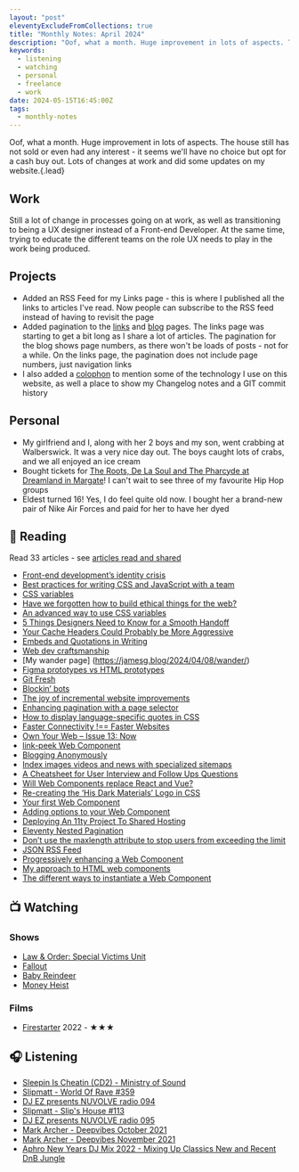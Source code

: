 ```yaml
---
layout: "post"
eleventyExcludeFromCollections: true
title: "Monthly Notes: April 2024"
description: "Oof, what a month. Huge improvement in lots of aspects. The house still has not sold or even had any interest - it seems we'll have no choice but opt for a cash buy out. Lots of changes at work and did some updates on my website."
keywords:
  - listening
  - watching
  - personal
  - freelance
  - work
date: 2024-05-15T16:45:00Z
tags:
  - monthly-notes
---
```

Oof, what a month. Huge improvement in lots of aspects. The house still has not sold or even had any interest - it seems we'll have no choice but opt for a cash buy out. Lots of changes at work and did some updates on my website.{.lead}

## Work
Still a lot of change in processes going on at work, as well as transitioning to being a UX designer instead of a Front-end Developer. At the same time, trying to educate the different teams on the role UX needs to play in the work being produced.

## Projects
- Added an RSS Feed for my Links page - this is where I published all the links to articles I've read. Now people can subscribe to the RSS feed instead of having to revisit the page
- Added pagination to the [links](/links/) and [blog](/blog/) pages. The links page was starting to get a bit long as I share a lot of articles. The pagination for the blog shows page numbers, as there won't be loads of posts - not for a while. On the links page, the pagination does not include page numbers, just navigation links
- I also added a [colophon](/colophon/) to mention some of the technology I use on this website, as well a place to show my Changelog notes and a GIT commit history

## Personal
- My girlfriend and I, along with her 2 boys and my son, went crabbing at Walberswick. It was a very nice day out. The boys caught lots of crabs, and we all enjoyed an ice cream
- Bought tickets for [The Roots, De La Soul and The Pharcyde at Dreamland in Margate](https://www.dreamland.co.uk/event/the-roots/)! I can't wait to see three of my favourite Hip Hop groups
- Eldest turned 16! Yes, I do feel quite old now. I bought her a brand-new pair of Nike Air Forces and paid for her to have her dyed

## 📖 Reading
Read 33 articles - see [articles read and shared](/links/)

- [Front-end development’s identity crisis](https://ellyloel.com/blog/front-end-development-s-identity-crisis/)
- [Best practices for writing CSS and JavaScript with a team](https://gomakethings.com/best-practices-for-writing-css-and-javascript-with-a-team/)
- [CSS variables](https://gomakethings.com/css-variables/)
- [Have we forgotten how to build ethical things for the web?](https://www.nicchan.me/blog/have-we-forgotten-how-to-build-ethical-things-for-the-web/)
- [An advanced way to use CSS variables](https://gomakethings.com/an-advanced-way-to-use-css-variables/)
- [5 Things Designers Need to Know for a Smooth Handoff](https://www.figma.com/blog/5-things-designers-need-to-know-for-a-smooth-handoff/)
- [Your Cache Headers Could Probably be More Aggressive](https://macarthur.me/posts/more-aggressive-cache-headers/)
- [Embeds and Quotations in Writing](https://blog.jim-nielsen.com/2023/embeds-and-quotations/)
- [Web dev craftsmanship](https://gomakethings.com/web-dev-craftsmanship/)
- [My wander page]  (https://jamesg.blog/2024/04/08/wander/)
- [Figma prototypes vs HTML prototypes](https://adamsilver.io/blog/figma-prototypes-vs-html-prototypes/)
- [Git Fresh](https://tylersticka.com/journal/git-fresh/)
- [Blockin’ bots](  https://ethanmarcotte.com/wrote/blockin-bots/)
- [The joy of incremental website improvements](https://jamesg.blog/2024/03/04/incremental-website-improvements-joy/)
- [Enhancing pagination with a page selector](https://coryd.dev/posts/2024/enhancing-pagination-with-a-page-selector/)
- [How to display language-specific quotes in CSS](https://www.stefanjudis.com/today-i-learned/how-to-use-language-dependent-quotes-in-css/)
- [Faster Connectivity !== Faster Websites](https://blog.jim-nielsen.com/2024/faster-bandwidth-and-websites/)
- [Own Your Web – Issue 13: Now](https://buttondown.email/ownyourweb/archive/issue-13/)
- [link-peek Web Component](https://darn.es/link-peek-web-component/)
- [Blogging Anonymously](https://flamedfury.com/posts/blogging-anonymously/)
- [Index images videos and news with specialized sitemaps](https://www.stefanjudis.com/today-i-learned/image-video-news-sitemaps/)
- [A Cheatsheet for User Interview and Follow Ups Questions](https://stephaniewalter.design/blog/a-cheatsheet-for-user-interview-and-follow-ups-questions/)
- [Will Web Components replace React and Vue?](https://gomakethings.com/will-web-components-replace-react-and-vue/)
- [Re-creating the ‘His Dark Materials’ Logo in CSS](https://css-irl.info/recreating-the-his-dark-materials-logo-in-css/)
- [Your first Web Component](https://gomakethings.com/your-first-web-component/)
- [Adding options to your Web Component](https://gomakethings.com/adding-options-to-your-web-component/)
- [Deploying An 11ty Project To Shared Hosting](https://flamedfury.com/posts/deploying-an-11ty-project-to-shared-hosting/)
- [Eleventy Nested Pagination](https://www.codeflood.net/blog/2024/04/17/11ty-nested-pagination/)
- [Don’t use the maxlength attribute to stop users from exceeding the limit](https://adamsilver.io/blog/dont-use-the-maxlength-attribute-to-stop-users-from-exceeding-the-limit/)
- [JSON RSS Feed](https://minutestomidnight.co.uk/blog/json-rss-feed/)
- [Progressively enhancing a Web Component](https://gomakethings.com/progressively-enhancing-a-web-component/)
- [My approach to HTML web components](https://adactio.com/journal/21078)
- [The different ways to instantiate a Web Component](https://gomakethings.com/the-different-ways-to-instantiate-a-web-component/)

## 📺 Watching

### Shows
- [Law & Order: Special Victims Unit](https://www.themoviedb.org/tv/2734-law-order-special-victims-unit "Law & Order: Special Victims Unit")
- [Fallout](https://www.themoviedb.org/tv/106379-fallout "Fallout")
- [Baby Reindeer](https://www.themoviedb.org/tv/241259-baby-reindeer "Baby Reindeer")
- [Money Heist](https://www.themoviedb.org/tv/71446-la-casa-de-papel "Money Heist")

### Films
- [Firestarter](https://www.themoviedb.org/movie/532710-firestarter) 2022 - ★★★

## 🎧 Listening
- [Sleepin Is Cheatin (CD2) - Ministry of Sound](https://www.mixcloud.com/ministryofsound/sleepin-is-cheatin-cd2-ministry-of-sound/)
- [Slipmatt - World Of Rave #359](https://www.mixcloud.com/Slipmatt/slipmatt-world-of-rave-359/ "Slipmatt - World Of Rave #359")
- [DJ EZ presents NUVOLVE radio 094]( https://www.mixcloud.com/djez/nuvolve-094/ "DJ EZ presents NUVOLVE radio 094")
- [Slipmatt - Slip's House #113](https://www.mixcloud.com/Slipmatt/slipmatt-slips-house-113/ "Slipmatt - Slip's House #113")
- [DJ EZ presents NUVOLVE radio 095](https://www.mixcloud.com/djez/nuvolve-095/ "DJ EZ presents NUVOLVE radio 095")
- [Mark Archer - Deepvibes October 2021](https://www.mixcloud.com/mark_archer/mark-archer-deepvibes-october-2021/ "Mark Archer - Deepvibes October 2021")
- [Mark Archer - Deepvibes November 2021](https://www.mixcloud.com/mark_archer/mark-archer-deepvibes-november-2021/ "Mark Archer - Deepvibes November 2021")
- [Aphro New Years DJ Mix 2022 - Mixing Up Classics New and Recent DnB Jungle](https://www.mixcloud.com/gavaphro/aphro-new-years-dj-mix-2022-mixing-up-classics-new-and-recent-dnb-jungle/ "Aphro New Years DJ Mix 2022 - Mixing Up Classics New and Recent DnB  Jungle")
